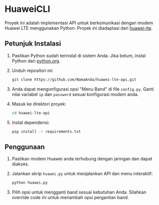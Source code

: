# HuaweiCLI

Proyek ini adalah implementasi API untuk berkomunikasi dengan modem Huawei LTE menggunakan Python. Proyek ini diadaptasi dari [huawei-lte](https://github.com/octave21/huawei-lte).

## Petunjuk Instalasi

1. Pastikan Python sudah terinstal di sistem Anda. Jika belum, instal Python dari [python.org](https://www.python.org/downloads/).

2. Unduh repositori ini:

    ```bash
    git clone https://github.com/NamaAnda/huawei-lte-api.git
    ```
3. Anda dapat mengonfigurasi opsi "Menu Band" di file `config.py`. Ganti nilai variabel `ip` dan `password` sesuai konfigurasi modem anda.

4. Masuk ke direktori proyek:

    ```bash
    cd huawei-lte-api
    ```

4. Instal dependensi:
    ```bash
    pip install -r requirements.txt
    ```
## Penggunaan

1. Pastikan modem Huawei anda terhubung dengan jaringan dan dapat diakses.

2. Jalankan skrip `huawei.py` untuk menjalankan API dan menu interaktif:

    ```bash
    python huawei.py
    ```

3. Pilih opsi untuk mengganti band sesuai kebutuhan Anda. Silahkan override code ini untuk menambah opsi pergantian band.




